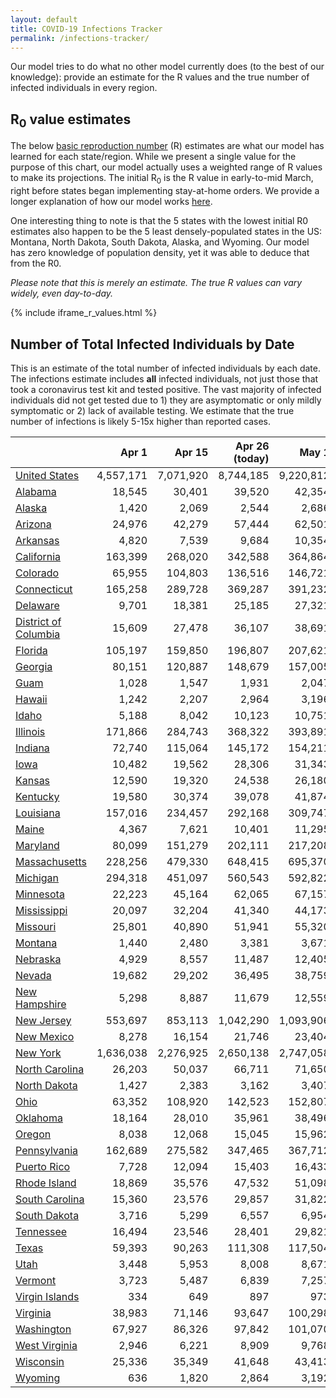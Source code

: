 ```yaml
---
layout: default
title: COVID-19 Infections Tracker
permalink: /infections-tracker/
---
```


Our model tries to do what no other model currently does (to the best of our knowledge): provide an estimate for the R values and the true number of infected individuals in every region.

## R<sub>0</sub> value estimates

The below [basic reproduction number](https://en.wikipedia.org/wiki/Basic_reproduction_number) (R) estimates are what our model has learned for each state/region. While we present a single value for the purpose of this chart, our model actually uses a weighted range of R values to make its projections. The initial R<sub>0</sub> is the R value in early-to-mid March, right before states began implementing stay-at-home orders. We provide a longer explanation of how our model works [here](/model-details).

One interesting thing to note is that the 5 states with the lowest initial R0 estimates also happen to be the 5 least densely-populated states in the US: Montana, North Dakota, South Dakota, Alaska, and Wyoming. Our model has zero knowledge of population density, yet it was able to deduce that from the R0.

*Please note that this is merely an estimate. The true R values can vary widely, even day-to-day.*

{% include iframe_r_values.html %}

## Number of Total Infected Individuals by Date
This is an estimate of the total number of infected individuals by each date. The infections estimate includes **all** infected individuals, not just those that took a coronavirus test kit and tested positive. The vast majority of infected individuals did not get tested due to 1) they are asymptomatic or only mildly symptomatic or 2) lack of available testing. We estimate that the true number of infections is likely 5-15x higher than reported cases.


|                                |     Apr 1 |    Apr 15 |   Apr 26 (today) |     May 1 |    May 15 |   Jun 1 |   Jun 15 |   Jul 1 |    Jul 15 |     Aug 1 |
|--------------------------------|----------:|----------:|-----------------:|----------:|----------:|--------:|---------:|--------:|----------:|----------:|
| [United States](/us)           | 4,557,171 | 7,071,920 |        8,744,185 | 9,220,812 | 10,640,081 | 11,963,040 | 12,978,934 | 14,203,824 | 15,383,255 | 17,029,416 |
| [Alabama](/us-al)              |    18,545 |    30,401 |           39,520 |    42,354 |     51,464 |     60,824 |     68,283 |     76,963 |     84,848 |     95,480 |
| [Alaska](/us-ak)               |     1,420 |     2,069 |            2,544 |     2,686 |      3,115 |      3,496 |      3,715 |      3,842 |      3,880 |      3,898 |
| [Arizona](/us-az)              |    24,976 |    42,279 |           57,444 |    62,501 |     79,976 |    100,320 |    119,190 |    145,729 |    175,163 |    222,483 |
| [Arkansas](/us-ar)             |     4,820 |     7,539 |            9,684 |    10,354 |     12,497 |     14,644 |     16,247 |     17,905 |     19,225 |     20,838 |
| [California](/us-ca)           |   163,399 |   268,020 |          342,588 |   364,864 |    434,797 |    506,868 |    569,500 |    656,662 |    754,332 |    913,965 |
| [Colorado](/us-co)             |    65,955 |   104,803 |          136,516 |   146,721 |    180,839 |    218,710 |    252,602 |    298,950 |    348,302 |    422,014 |
| [Connecticut](/us-ct)          |   165,258 |   289,728 |          369,287 |   391,232 |    453,736 |    506,585 |    542,470 |    579,872 |    609,773 |    642,666 |
| [Delaware](/us-de)             |     9,701 |    18,381 |           25,185 |    27,321 |     34,297 |     41,745 |     48,097 |     56,248 |     64,323 |     75,496 |
| [District of Columbia](/us-dc) |    15,609 |    27,478 |           36,107 |    38,691 |     46,710 |     54,543 |     60,622 |     67,687 |     73,945 |     81,567 |
| [Florida](/us-fl)              |   105,197 |   159,850 |          196,807 |   207,621 |    240,991 |    274,494 |    302,773 |    340,834 |    382,196 |    447,945 |
| [Georgia](/us-ga)              |    80,151 |   120,887 |          148,679 |   157,005 |    187,575 |    228,917 |    268,482 |    322,318 |    378,937 |    460,325 |
| [Guam](/us-gu)                 |     1,028 |     1,547 |            1,931 |     2,047 |      2,410 |      2,755 |      2,994 |      3,214 |      3,364 |      3,519 |
| [Hawaii](/us-hi)               |     1,242 |     2,207 |            2,964 |     3,196 |      3,919 |      4,599 |      5,046 |      5,403 |      5,587 |      5,730 |
| [Idaho](/us-id)                |     5,188 |     8,042 |           10,123 |    10,751 |     12,706 |     14,582 |     15,908 |     17,166 |     18,053 |     19,001 |
| [Illinois](/us-il)             |   171,866 |   284,743 |          368,322 |   393,891 |    475,669 |    561,235 |    634,809 |    733,193 |    836,273 |    988,090 |
| [Indiana](/us-in)              |    72,740 |   115,064 |          145,172 |   154,211 |    182,651 |    211,713 |    236,127 |    268,033 |    301,014 |    349,697 |
| [Iowa](/us-ia)                 |    10,482 |    19,562 |           28,306 |    31,343 |     42,191 |     55,336 |     67,833 |     85,575 |    105,210 |    136,421 |
| [Kansas](/us-ks)               |    12,590 |    19,320 |           24,538 |    26,180 |     31,571 |     37,407 |     42,466 |     49,145 |     56,222 |     67,271 |
| [Kentucky](/us-ky)             |    19,580 |    30,374 |           39,078 |    41,874 |     51,247 |     61,758 |     71,299 |     84,610 |     99,360 |    123,131 |
| [Louisiana](/us-la)            |   157,016 |   234,457 |          292,168 |   309,747 |    365,084 |    420,231 |    463,964 |    516,280 |    564,373 |    625,419 |
| [Maine](/us-me)                |     4,367 |     7,621 |           10,401 |    11,295 |     14,213 |     17,199 |     19,459 |     21,807 |     23,624 |     25,704 |
| [Maryland](/us-md)             |    80,099 |   151,279 |          202,111 |   217,208 |    264,097 |    310,919 |    349,376 |    398,464 |    447,309 |    515,031 |
| [Massachusetts](/us-ma)        |   228,256 |   479,330 |          648,415 |   695,370 |    829,221 |    941,940 |  1,017,834 |  1,095,976 |  1,157,361 |  1,223,476 |
| [Michigan](/us-mi)             |   294,318 |   451,097 |          560,543 |   592,822 |    691,726 |    786,818 |    860,133 |    945,807 |  1,023,121 |  1,120,272 |
| [Minnesota](/us-mn)            |    22,223 |    45,164 |           62,065 |    67,157 |     83,291 |    100,133 |    114,810 |    134,984 |    157,077 |    191,964 |
| [Mississippi](/us-ms)          |    20,097 |    32,204 |           41,340 |    44,173 |     53,362 |     63,172 |     71,690 |     83,080 |     95,143 |    113,617 |
| [Missouri](/us-mo)             |    25,801 |    40,890 |           51,941 |    55,320 |     66,159 |     77,593 |     87,486 |    100,795 |    115,119 |    137,726 |
| [Montana](/us-mt)              |     1,440 |     2,480 |            3,381 |     3,671 |      4,622 |      5,592 |      6,314 |      7,036 |      7,573 |      8,178 |
| [Nebraska](/us-ne)             |     4,929 |     8,557 |           11,487 |    12,405 |     15,332 |     18,224 |     20,327 |     22,386 |     23,838 |     25,318 |
| [Nevada](/us-nv)               |    19,682 |    29,202 |           36,495 |    38,759 |     46,034 |     53,511 |     59,519 |     66,652 |     73,292 |     82,321 |
| [New Hampshire](/us-nh)        |     5,298 |     8,887 |           11,679 |    12,559 |     15,459 |     18,627 |     21,422 |     25,193 |     29,236 |     35,569 |
| [New Jersey](/us-nj)           |   553,697 |   853,113 |        1,042,290 | 1,093,906 |  1,238,420 |  1,356,423 |  1,434,182 |  1,514,464 |  1,578,932 |  1,650,889 |
| [New Mexico](/us-nm)           |     8,278 |    16,154 |           21,746 |    23,404 |     28,559 |     33,697 |     37,839 |     42,918 |     47,815 |     54,685 |
| [New York](/us-ny)             | 1,636,038 | 2,276,925 |        2,650,138 | 2,747,058 |  3,005,050 |  3,198,100 |  3,314,322 |  3,424,046 |  3,504,988 |  3,589,409 |
| [North Carolina](/us-nc)       |    26,203 |    50,037 |           66,711 |    71,650 |     87,070 |    102,797 |    116,108 |    133,778 |    152,633 |    182,298 |
| [North Dakota](/us-nd)         |     1,427 |     2,383 |            3,162 |     3,407 |      4,184 |      4,936 |      5,455 |      5,906 |      6,181 |      6,434 |
| [Ohio](/us-oh)                 |    63,352 |   108,920 |          142,523 |   152,807 |    185,858 |    220,900 |    251,406 |    292,633 |    336,923 |    405,817 |
| [Oklahoma](/us-ok)             |    18,164 |    28,010 |           35,961 |    38,496 |     46,859 |     55,843 |     63,439 |     73,044 |     82,679 |     96,954 |
| [Oregon](/us-or)               |     8,038 |    12,068 |           15,045 |    15,962 |     18,929 |     22,102 |     24,883 |     28,674 |     32,852 |     39,709 |
| [Pennsylvania](/us-pa)         |   162,689 |   275,582 |          347,465 |   367,712 |    427,803 |    484,296 |    528,902 |    584,816 |    640,498 |    719,459 |
| [Puerto Rico](/us-pr)          |     7,728 |    12,094 |           15,403 |    16,433 |     19,787 |     23,390 |     26,532 |     30,760 |     35,342 |     42,741 |
| [Rhode Island](/us-ri)         |    18,869 |    35,576 |           47,532 |    51,098 |     62,155 |     72,954 |     81,217 |     90,446 |     98,221 |    107,345 |
| [South Carolina](/us-sc)       |    15,360 |    23,576 |           29,857 |    31,822 |     38,264 |     45,270 |     51,478 |     59,994 |     69,373 |     84,599 |
| [South Dakota](/us-sd)         |     3,716 |     5,299 |            6,557 |     6,954 |      8,239 |      9,564 |     10,606 |     11,789 |     12,857 |     14,297 |
| [Tennessee](/us-tn)            |    16,494 |    23,546 |           28,401 |    29,821 |     34,120 |     38,087 |     40,816 |     43,352 |     45,110 |     46,968 |
| [Texas](/us-tx)                |    59,393 |    90,263 |          111,308 |   117,504 |    136,698 |    155,942 |    171,882 |    192,585 |    214,417 |    248,855 |
| [Utah](/us-ut)                 |     3,448 |     5,953 |            8,008 |     8,671 |     10,902 |     13,402 |     15,642 |     18,697 |     22,046 |     27,535 |
| [Vermont](/us-vt)              |     3,723 |     5,487 |            6,839 |     7,257 |      8,589 |      9,922 |     10,935 |     12,027 |     12,942 |     14,088 |
| [Virgin Islands](/us-vi)       |       334 |       649 |              897 |       973 |      1,206 |      1,419 |      1,552 |      1,643 |      1,676 |      1,693 |
| [Virginia](/us-va)             |    38,983 |    71,146 |           93,647 |   100,298 |    121,020 |    142,145 |    160,232 |    184,836 |    211,673 |    254,085 |
| [Washington](/us-wa)           |    67,927 |    86,326 |           97,842 |   101,070 |    110,558 |    119,184 |    125,509 |    132,617 |    139,072 |    147,746 |
| [West Virginia](/us-wv)        |     2,946 |     6,221 |            8,909 |     9,768 |     12,626 |     15,774 |     18,531 |     22,175 |     26,002 |     31,965 |
| [Wisconsin](/us-wi)            |    25,336 |    35,349 |           41,648 |    43,413 |     48,593 |     53,255 |     56,563 |     60,015 |     62,875 |     66,482 |
| [Wyoming](/us-wy)              |       636 |     1,820 |            2,864 |     3,192 |      4,222 |      5,192 |      5,813 |      6,273 |      6,456 |      6,558 |
